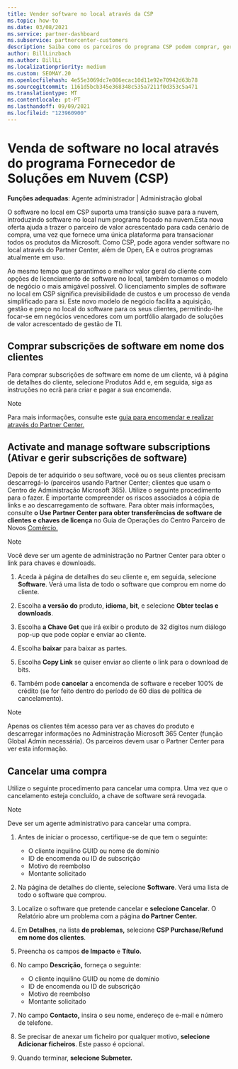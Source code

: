 ```yaml
---
title: Vender software no local através da CSP
ms.topic: how-to
ms.date: 03/08/2021
ms.service: partner-dashboard
ms.subservice: partnercenter-customers
description: Saiba como os parceiros do programa CSP podem comprar, gerir, vender e cancelar subscrições de software no local em nome dos clientes no Partner Center.
author: BillLinzbach
ms.author: BillLi
ms.localizationpriority: medium
ms.custom: SEOMAY.20
ms.openlocfilehash: 4e55e3069dc7e086ecac10d11e92e70942d63b78
ms.sourcegitcommit: 1161d5bcb345e368348c535a7211f0d353c5a471
ms.translationtype: MT
ms.contentlocale: pt-PT
ms.lasthandoff: 09/09/2021
ms.locfileid: "123960900"
---
```

# <a name="sell-on-premises-software-through-the-cloud-solution-provider-csp-program"></a>Venda de software no local através do programa Fornecedor de Soluções em Nuvem (CSP)

**Funções adequadas**: Agente administrador | Administração global

O software no local em CSP suporta uma transição suave para a nuvem, introduzindo software no local num programa focado na nuvem.Esta nova oferta ajuda a trazer o parceiro de valor acrescentado para cada cenário de compra, uma vez que fornece uma única plataforma para transacionar todos os produtos da Microsoft. Como CSP, pode agora vender software no local através do Partner Center, além de Open, EA e outros programas atualmente em uso.  
 
Ao mesmo tempo que garantimos o melhor valor geral do cliente com opções de licenciamento de software no local, também tornamos o modelo de negócio o mais amigável possível. O licenciamento simples de software no local em CSP significa previsibilidade de custos e um processo de venda simplificado para si. Este novo modelo de negócio facilita a aquisição, gestão e preço no local do software para os seus clientes, permitindo-lhe focar-se em negócios vencedores com um portfólio alargado de soluções de valor acrescentado de gestão de TI.

## <a name="buy-software-subscriptions-on-behalf-of-customers"></a>Comprar subscrições de software em nome dos clientes

Para comprar subscrições de software em nome de um cliente, vá à página de detalhes do cliente, selecione Produtos Add e, em seguida, siga as instruções no ecrã para criar e pagar a sua encomenda.

> [!NOTE]
> Para mais informações, consulte este [guia para encomendar e realizar através do Partner Center.](https://partner.microsoft.com/resources/detail/guide-to-ordering-and-fulfillment-through-partner-center-pdf)

## <a name="activate-and-manage-software-subscriptions"></a>Activate and manage software subscriptions (Ativar e gerir subscrições de software)

Depois de ter adquirido o seu software, você ou os seus clientes precisam descarregá-lo (parceiros usando Partner Center; clientes que usam o Centro de Administração Microsoft 365). Utilize o seguinte procedimento para o fazer. É importante compreender os riscos associados à cópia de links e ao descarregamento de software. Para obter mais informações, consulte **o Use Partner Center para obter transferências de software de clientes e chaves de licença** no Guia de Operações do Centro Parceiro de Novos [Comércio.](https://partner.microsoft.com/resources/detail/partner-center-new-commerce-operations-guide-pdf)

> [!NOTE]
> Você deve ser um agente de administração no Partner Center para obter o link para chaves e downloads.

1. Aceda à página de detalhes do seu cliente e, em seguida, selecione **Software**. Verá uma lista de todo o software que comprou em nome do cliente.

2. Escolha **a versão do** produto, **idioma,** **bit**, e selecione **Obter teclas e downloads**. 

3. Escolha **a Chave Get** que irá exibir o produto de 32 dígitos num diálogo pop-up que pode copiar e enviar ao cliente. 

4. Escolha **baixar** para baixar as partes. 

5. Escolha **Copy Link** se quiser enviar ao cliente o link para o download de bits. 

6. Também pode **cancelar** a encomenda de software e receber 100% de crédito (se for feito dentro do período de 60 dias de política de cancelamento).

> [!NOTE]
> Apenas os clientes têm acesso para ver as chaves do produto e descarregar informações no Administração Microsoft 365 Center (função Global Admin necessária). Os parceiros devem usar o Partner Center para ver esta informação.

## <a name="cancel-a-purchase"></a>Cancelar uma compra

Utilize o seguinte procedimento para cancelar uma compra. Uma vez que o cancelamento esteja concluído, a chave de software será revogada.

> [!NOTE]
> Deve ser um agente administrativo para cancelar uma compra. 

1.  Antes de iniciar o processo, certifique-se de que tem o seguinte: 
    - O cliente inquilino GUID ou nome de domínio
    - ID de encomenda ou ID de subscrição
    - Motivo de reembolso
    - Montante solicitado

2.  Na página de detalhes do cliente, selecione **Software**. Verá uma lista de todo o software que comprou. 

3.  Localize o software que pretende cancelar e **selecione Cancelar**. O Relatório abre um problema com a página **do Partner Center.** 

4.  Em **Detalhes**, na lista **de problemas,** selecione **CSP Purchase/Refund em nome dos clientes**.

5.  Preencha os campos **de Impacto** e **Título.** 

6.  No campo **Descrição,** forneça o seguinte: 
    -   O cliente inquilino GUID ou nome de domínio
    -   ID de encomenda ou ID de subscrição
    -   Motivo de reembolso
    -   Montante solicitado

7.  No campo **Contacto,** insira o seu nome, endereço de e-mail e número de telefone. 

8.  Se precisar de anexar um ficheiro por qualquer motivo, **selecione Adicionar ficheiros**. Este passo é opcional. 

9.  Quando terminar, **selecione Submeter.**
